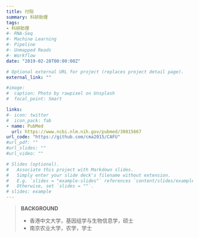 ```yaml
---
title: 付阳
summary: 科研助理
tags:
- 科研助理
#- RNA-Seq
#- Machine Learning
#- Pipeline
#- Unmapped Reads
#- Workflow
date: "2019-02-28T00:00:00Z"

# Optional external URL for project (replaces project detail page).
external_link: ""

#image:
#  caption: Photo by rawpixel on Unsplash
#  focal_point: Smart

links:
#- icon: twitter
#  icon_pack: fab
- name: PubMed
  url: https://www.ncbi.nlm.nih.gov/pubmed/30815667
url_code: "https://github.com/cma2015/CAFU"
#url_pdf: ""
#url_slides: ""
#url_video: ""

# Slides (optional).
#   Associate this project with Markdown slides.
#   Simply enter your slide deck's filename without extension.
#   E.g. `slides = "example-slides"` references `content/slides/example-slides.md`.
#   Otherwise, set `slides = ""`.
# slides: example
---
```


>  
>
> **BACKGROUND**
>
> * 香港中文大学，基因组学与生物信息学，硕士
> * 南京农业大学，农学，学士
